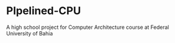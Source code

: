 # PIpelined-CPU
A high school project for Computer Architecture course at Federal University of Bahia
